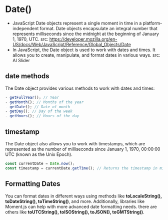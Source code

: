 <!-- howtojs:: date object: how to create a new date object; const currentDate = Date.new() -->

# Date()
- JavaScript Date objects represent a single moment in time in a platform-independent format. Date objects encapsulate an integral number that represents milliseconds since the midnight at the beginning of January 1, 1970, UTC. src: https://developer.mozilla.org/en-US/docs/Web/JavaScript/Reference/Global_Objects/Date
- In JavaScript, the Date object is used to work with dates and times. It allows you to create, manipulate, and format dates in various ways. src: AI Slider


## date methods
The Date object provides various methods to work with dates and times:
```js
- getFullYear(); // Year
- getMonth(); // Months of the year
- getDate(); // Date of month
- getDay(); // Day of the week
- getHours(); // Hours of the day
```

## timestamp
The Date object also allows you to work with timestamps, which are represented as the number of milliseconds since January 1, 1970, 00:00:00 UTC (known as the Unix Epoch).

```js
const currentDate = Date.now();
const timestamp = currentDate.getTime(); // Returns the timestamp in milliseconds
```

<!-- howtojs:: format a date object to something like string, json; to format the date object to string or json, you need to :
  1. create a new Date object to work with dates
  2. Call the to-X-String() method on the Date object to get a string representing the time portion. 
-->
## Formatting Dates 
You can format dates in different ways using methods like **toLocaleString(), toDateString(), toTimeString()**, and more. Additionally, libraries like Moment.js can help with more advanced date formatting needs. there are others like **toUTCString(), toISOString(), toJSON(), toGMTString()**.


